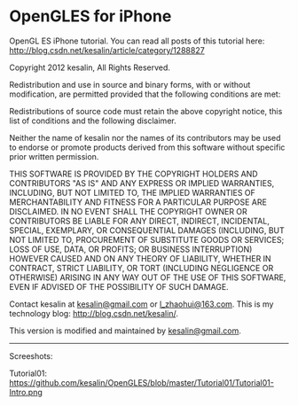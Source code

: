 OpenGLES for iPhone
======================================================================

OpenGL ES iPhone tutorial.
You can read all posts of this tutorial here:
http://blog.csdn.net/kesalin/article/category/1288827

Copyright 2012 kesalin, All Rights Reserved.

Redistribution and use in source and binary forms, with or without 
modification, are permitted provided that the following conditions are met:

Redistributions of source code must retain the above copyright notice, this 
list of conditions and the following disclaimer.

Neither the name of kesalin nor the names of its contributors may be 
used to endorse or promote products derived from this software without 
specific prior written permission.

THIS SOFTWARE IS PROVIDED BY THE COPYRIGHT HOLDERS AND CONTRIBUTORS "AS IS" 
AND ANY EXPRESS OR IMPLIED WARRANTIES, INCLUDING, BUT NOT LIMITED TO, THE 
IMPLIED WARRANTIES OF MERCHANTABILITY AND FITNESS FOR A PARTICULAR PURPOSE 
ARE DISCLAIMED. IN NO EVENT SHALL THE COPYRIGHT OWNER OR CONTRIBUTORS BE 
LIABLE FOR ANY DIRECT, INDIRECT, INCIDENTAL, SPECIAL, EXEMPLARY, OR 
CONSEQUENTIAL DAMAGES (INCLUDING, BUT NOT LIMITED TO, PROCUREMENT OF 
SUBSTITUTE GOODS OR SERVICES; LOSS OF USE, DATA, OR PROFITS; OR BUSINESS 
INTERRUPTION) HOWEVER CAUSED AND ON ANY THEORY OF LIABILITY, WHETHER IN 
CONTRACT, STRICT LIABILITY, OR TORT (INCLUDING NEGLIGENCE OR OTHERWISE) 
ARISING IN ANY WAY OUT OF THE USE OF THIS SOFTWARE, EVEN IF ADVISED OF 
THE POSSIBILITY OF SUCH DAMAGE.

Contact kesalin at kesalin@gmail.com or l_zhaohui@163.com.
This is my technology blog: http://blog.csdn.net/kesalin/.

This version is modified and maintained by kesalin@gmail.com.

-----------------------------------------------------------------------
Screeshots:

Tutorial01:
https://github.com/kesalin/OpenGLES/blob/master/Tutorial01/Tutorial01-Intro.png
